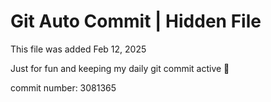 # Git Auto Commit | Hidden File

This file was added Feb 12, 2025

Just for fun and keeping my daily git commit active 🤪

commit number: 3081365
